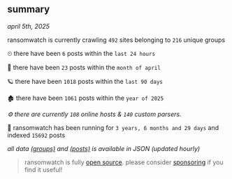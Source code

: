
## summary
_april 5th, 2025_

ransomwatch is currently crawling `492` sites belonging to `216` unique groups

⏲ there have been `6` posts within the `last 24 hours`

🦈 there have been `23` posts within the `month of april`

🪐 there have been `1018` posts within the `last 90 days`

🏚 there have been `1061` posts within the `year of 2025`

_⚙️ there are currently `108` online hosts & `140` custom parsers._

🦕 ransomwatch has been running for `3 years, 6 months and 29 days` and indexed `15692` posts

_all data  [(groups)](http://ransomwhat.telemetry.ltd/groups) and [(posts)](http://ransomwhat.telemetry.ltd/posts) is available in JSON (updated hourly)_

> ransomwatch is fully [open source](https://github.com/joshhighet/ransomwatch#ransomwatch--). please consider [sponsoring](https://github.com/sponsors/joshhighet) if you find it useful!
